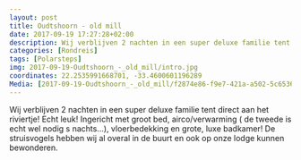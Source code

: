```yaml
---
layout: post
title: Oudtshoorn - old mill 
date: 2017-09-19 17:27:28+02:00
description: Wij verblijven 2 nachten in een super deluxe familie tent direct aan het riviertje! Echt leuk! Ingericht met groot bed, airco/verwarming ( de tweede is echt wel nodig s nachts...), vloerbedekking en grote, luxe badkamer!
categories: [Rondreis]
tags: [Polarsteps]
img: 2017-09-19-Oudtshoorn_-_old_mill/intro.jpg
coordinates: 22.2535991668701, -33.4600601196289
Media: [2017-09-19-Oudtshoorn_-_old_mill/f2874e86-f9e7-421a-a502-5c6536540ebe_large_image.jpg, 2017-09-19-Oudtshoorn_-_old_mill/7c56b3b5-ab6a-4ad6-b412-968a814ce986_large_image.jpg, 2017-09-19-Oudtshoorn_-_old_mill/b44d45ec-7d8b-4893-baf4-9adea2440138_large_image.jpg, 2017-09-19-Oudtshoorn_-_old_mill/c870f0d0-0eb9-4c7c-b3e0-36af2d78ed1d_large_image.jpg, 2017-09-19-Oudtshoorn_-_old_mill/894f8005-c4e6-4c10-8438-1ab7bfefe279_large_image.jpg, 2017-09-19-Oudtshoorn_-_old_mill/77a544ec-1570-44c3-8916-d66fbf4d4d5a_large_image.jpg]
---
```

Wij verblijven 2 nachten in een super deluxe familie tent direct aan het riviertje! Echt leuk! Ingericht met groot bed, airco/verwarming ( de tweede is echt wel nodig s nachts...), vloerbedekking en grote, luxe badkamer! De struisvogels hebben wij al overal in de buurt en ook op onze lodge kunnen bewonderen. 